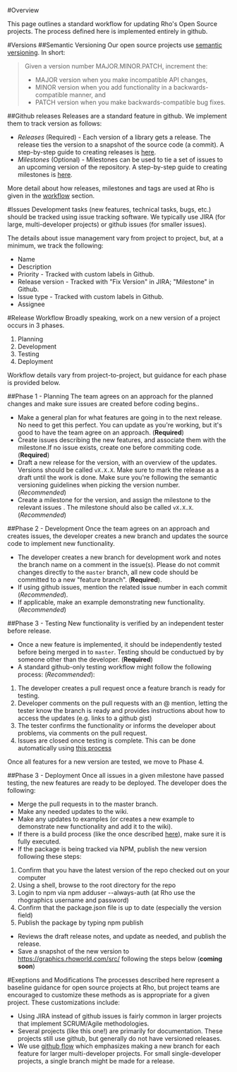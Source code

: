 #Overview

This page outlines a standard workflow for updating Rho's Open Source projects. The process defined here is implemented entirely in github. 

#Versions
##Semantic Versioning
Our open source projects use [semantic versioning](http://semver.org/). In short: 

> Given a version number MAJOR.MINOR.PATCH, increment the:
> 
> - MAJOR version when you make incompatible API changes,
> - MINOR version when you add functionality in a backwards-compatible manner, and
> - PATCH version when you make backwards-compatible bug fixes.

##Github releases
Releases are a standard feature in github. We implement them to track version as follows: 
- _Releases_ (Required) - Each version of a library gets a release. The release ties the version to a snapshot of the source code (a commit). A    step-by-step guide to creating releases is [here](https://help.github.com/articles/creating-releases/). 
- _Milestones_ (Optional) - Milestones can be used to tie a set of issues to an upcoming version of the repository. A step-by-step guide to creating milestones is [here](https://help.github.com/articles/creating-and-editing-milestones-for-issues-and-pull-requests/).

More detail about how releases, milestones and tags are used at Rho is given in the [workflow](#workflow) section. 

#Issues
Development tasks (new features, technical tasks, bugs, etc.) should be tracked using issue tracking software. We typically use JIRA (for large, multi-developer projects) or github issues (for smaller issues). 

The details about issue management vary from project to project, but, at a minimum, we track the following:
- Name
- Description
- Priority - Tracked with custom labels in Github. 
- Release version - Tracked with "Fix Version" in JIRA; "Milestone" in Github.
- Issue type - Tracked with custom labels in Github. 
- Assignee

#Release Workflow
Broadly speaking, work on a new version of a project occurs in 3 phases.

1. Planning
2. Development 
3. Testing
4. Deployment

Workflow details vary from project-to-project, but guidance for each phase is provided below.

##Phase 1 - Planning
The team agrees on an approach for the planned changes and make sure issues are created before coding begins.. 

- Make a general plan for what features are going in to the next release. No need to get this perfect. You can update as you're working, but it's good to have the team agree on an approach. (**Required**)
- Create issues describing the new features, and associate them with the milestone.If no issue exists, create one before commiting code. (**Required**)
- Draft a new release for the version, with an overview of the updates. Versions should be called `vX.X.X`. Make sure to mark the release as a draft until the work is done.  Make sure you're following the semantic versioning guidelines when picking the version number. (*Recommended*)
- Create a milestone for the version, and assign the milestone to the relevant issues . The milestone should also be called `vX.X.X`. (*Recommended*)

##Phase 2 - Development
Once the team agrees on an approach and creates issues, the developer creates a new branch and updates the source code to implement new functionality.

- The developer creates a new branch for development work and notes the branch name on a comment in the issue(s). Please do not commit changes directly to the `master` branch, all new code should be committed to a new "feature branch". (**Required**).
- If using github issues, mention the related issue number in each commit (*Recommended*). 
- If applicable, make an example demonstrating new functionality. (*Recommended*)

##Phase 3 - Testing
New functionality is verified by an independent tester before release. 

- Once a new feature is implemented, it should be independently tested before being merged in to `master`. Testing should be conductued by by someone other than the developer. (**Required**)
- A standard github-only testing workflow might follow the following process: (*Recommended*):  
 1. The developer creates a pull request once a feature branch is ready for testing.
 2. Developer comments on the pull requests with an @ mention, letting the tester know the branch is ready and provides instructions about how to access the updates (e.g. links to a github gist) 
 3. The tester confirms the functionality or informs the developer about problems, via comments on the pull request. 
 4. Issues are closed once testing is complete. This can be done automatically using [this process](https://github.com/blog/1506-closing-issues-via-pull-requests)

Once all features for a new version are tested, we move to Phase 4. 


##Phase 3 - Deployment
Once all issues in a given milestone have passed testing, the new features are ready to be deployed. The developer does the following: 

- Merge the pull requests in to the master branch.
- Make any needed updates to the wiki.
- Make any updates to examples (or creates a new example to demonstrate new functionality and add it to the wiki).
- If there is a build process (like the once described [here](https://github.com/RhoInc/webcharts-wrapper-boilerplate/wiki)), make sure it is fully executed.
- If the package is being tracked via NPM, publish the new version following these steps:  
 1. Confirm that you have the latest version of the repo checked out on your computer
 2. Using a shell, browse to the root directory for the repo
 3. Login to npm via npm adduser --always-auth (at Rho use the rhographics username and password)
 4. Confirm that the package.json file is up to date (especially the version field)
 5. Publish the package by typing npm publish
- Reviews the draft release notes, and update as needed, and publish the release.
- Save a snapshot of the new version to https://graphics.rhoworld.com/src/ following the steps below (__coming soon__)

#Exeptions and Modifications
The processes described here represent a baseline guidance for open source projects at Rho, but project teams are encouraged to customize these methods as is appropriate for a given project. These customizations include: 

- Using JIRA instead of github issues is fairly common in larger projects that implement SCRUM/Agile methodologies. 
- Several projects (like this one!) are primarily for documentation. These projects still use github, but generally do not have versioned releases. 
- We use [github flow](https://guides.github.com/introduction/flow/) which emphasizes making a new branch for each feature for larger multi-developer projects. For small single-developer projects, a single branch might be made for a release. 
